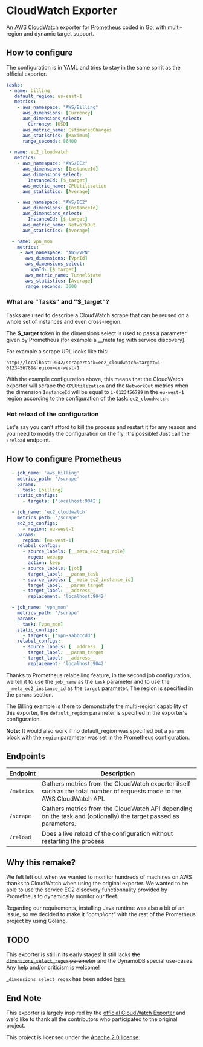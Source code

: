 # CloudWatch Exporter

An [AWS CloudWatch](http://aws.amazon.com/cloudwatch/) exporter for [Prometheus](https://github.com/prometheus/prometheus) coded in Go, with multi-region and dynamic target support.


## How to configure

The configuration is in YAML and tries to stay in the same spirit as the official exporter.

```yaml
tasks:
 - name: billing
   default_region: us-east-1
   metrics:
    - aws_namespace: "AWS/Billing"
      aws_dimensions: [Currency]
      aws_dimensions_select:
        Currency: [USD]
      aws_metric_name: EstimatedCharges
      aws_statistics: [Maximum]
      range_seconds: 86400

 - name: ec2_cloudwatch
   metrics:
    - aws_namespace: "AWS/EC2"
      aws_dimensions: [InstanceId]
      aws_dimensions_select:
        InstanceId: [$_target]
      aws_metric_name: CPUUtilization
      aws_statistics: [Average]

    - aws_namespace: "AWS/EC2"
      aws_dimensions: [InstanceId]
      aws_dimensions_select:
        InstanceId: [$_target]
      aws_metric_name: NetworkOut
      aws_statistics: [Average]

  - name: vpn_mon
    metrics:
     - aws_namespace: "AWS/VPN"
       aws_dimensions: [VpnId]
       aws_dimensions_select:
         VpnId: [$_target]
       aws_metric_name: TunnelState
       aws_statistics: [Average]
       range_seconds: 3600
```


### What are "Tasks" and "$_target"?

Tasks are used to describe a CloudWatch scrape that can be reused on a whole set of instances and even cross-region.

The **$_target** token in the dimensions select is used to pass a parameter given by  Prometheus (for example a \__meta tag with service discovery).

For example a scrape URL looks like this:

`http://localhost:9042/scrape?task=ec2_cloudwatch&target=i-0123456789&region=eu-west-1`

With the example configuration above, this means that the CloudWatch exporter will scrape the `CPUUtilization` and the `NetworkOut` metrics when the dimension `InstanceId` will be equal to `i-0123456789` in the `eu-west-1` region according to the configuration of the task: `ec2_cloudwatch`.

### Hot reload of the configuration

Let's say you can't afford to kill the process and restart it for any reason and you need to modify the configuration on the fly. It's possible! Just call the `/reload` endpoint.


## How to configure Prometheus

```yaml
  - job_name: 'aws_billing'
    metrics_path: '/scrape'
    params:
      task: [billing]
    static_configs:
      - targets: ['localhost:9042']

  - job_name: 'ec2_cloudwatch'
    metrics_path: '/scrape'
    ec2_sd_configs:
      - region: eu-west-1
    params:
      region: [eu-west-1]
    relabel_configs:
      - source_labels: [__meta_ec2_tag_role]
        regex: webapp
        action: keep
      - source_labels: [job]
        target_label: __param_task
      - source_labels: [__meta_ec2_instance_id]
        target_label: __param_target
      - target_label: __address__
        replacement: 'localhost:9042'

  - job_name: 'vpn_mon'
    metrics_path: '/scrape'
    params:
      task: [vpn_mon]
    static_configs:
      - targets: ['vpn-aabbccdd']
    relabel_configs:
      - source_labels: [__address__]
        target_label: __param_target
      - target_label: __address__
        replacement: 'localhost:9042'
```

Thanks to Prometheus relabelling feature, in the second job configuration, we tell it to use the `job_name` as the `task` parameter and to use the `__meta_ec2_instance_id` as the `target` parameter. The region is specified in the `params` section.

The Billing example is there to demonstrate the multi-region capability of this exporter, the `default_region` parameter is specified in the exporter's configuration.

**Note:** It would also work if no default_region was specified but a `params` block with the `region` parameter was set in the Prometheus configuration.

## Endpoints


| Endpoint      | Description                                  |
| ------------- | -------------------------------------------- |
| `/metrics`    | Gathers metrics from the CloudWatch exporter itself such as the total number of requests made to the AWS CloudWatch API.
| `/scrape`     | Gathers metrics from the CloudWatch API depending on the task and (optionally) the target passed as parameters.
| `/reload`     | Does a live reload of the configuration without restarting the process

## Why this remake?

We felt left out when we wanted to monitor hundreds of machines on AWS thanks to CloudWatch when using the original exporter. We wanted to be able to use the service EC2 discovery functionnality provided by Prometheus to dynamically monitor our fleet.

Regarding our requirements, installing Java runtime was also a bit of an issue, so we decided to make it *"compliant"* with the rest of the Prometheus project by using Golang.

## TODO

This exporter is still in its early stages! It still lacks ~~the `dimensions_select_regex` parameter~~ and the DynamoDB special use-cases. Any help and/or criticism is welcome!

_`dimensions_select_regex` has been added [here](https://github.com/Technofy/cloudwatch_exporter/commit/880ea50f22f23497abaf02b1d306ccdb71cc7c58)

## End Note

This exporter is largely inspired by the [official CloudWatch Exporter](https://github.com/prometheus/cloudwatch_exporter) and we'd like to thank all the contributors who participated to the original project.

This project is licensed under the [Apache 2.0 license](https://github.com/Technofy/cloudwatch_exporter/blob/master/LICENSE).
